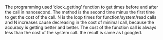 The programming used ’clock_getting’ function to get times before and after the call in nanosecond. The method is the second time minus the first time to get the cost of the call. N is the loop times for function/system/read calls and N increases cause decreasing in the cost of minimal call, because the accuracy is getting better and better. The cost of the function call is always less than the cost of the system call. the result is same as I googled.

